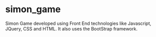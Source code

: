 # simon_game
Simon Game developed using Front End technologies like Javascript, JQuery, CSS and HTML. It also uses the BootStrap framework.
